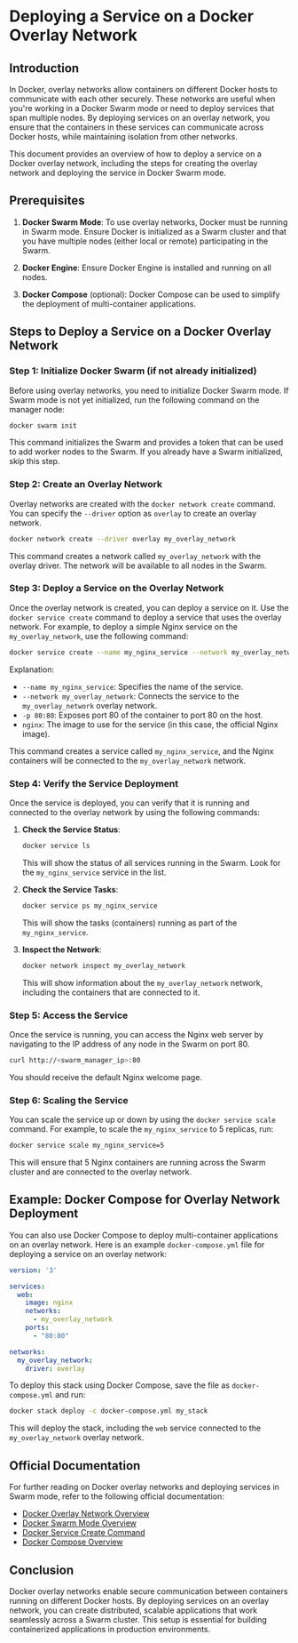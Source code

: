 
# Deploying a Service on a Docker Overlay Network

## Introduction

In Docker, overlay networks allow containers on different Docker hosts to communicate with each other securely. These networks are useful when you're working in a Docker Swarm mode or need to deploy services that span multiple nodes. By deploying services on an overlay network, you ensure that the containers in these services can communicate across Docker hosts, while maintaining isolation from other networks.

This document provides an overview of how to deploy a service on a Docker overlay network, including the steps for creating the overlay network and deploying the service in Docker Swarm mode.

## Prerequisites

1. **Docker Swarm Mode**: To use overlay networks, Docker must be running in Swarm mode. Ensure Docker is initialized as a Swarm cluster and that you have multiple nodes (either local or remote) participating in the Swarm.
   
2. **Docker Engine**: Ensure Docker Engine is installed and running on all nodes.

3. **Docker Compose** (optional): Docker Compose can be used to simplify the deployment of multi-container applications.

## Steps to Deploy a Service on a Docker Overlay Network

### Step 1: Initialize Docker Swarm (if not already initialized)

Before using overlay networks, you need to initialize Docker Swarm mode. If Swarm mode is not yet initialized, run the following command on the manager node:

```bash
docker swarm init
```

This command initializes the Swarm and provides a token that can be used to add worker nodes to the Swarm. If you already have a Swarm initialized, skip this step.

### Step 2: Create an Overlay Network

Overlay networks are created with the `docker network create` command. You can specify the `--driver` option as `overlay` to create an overlay network.

```bash
docker network create --driver overlay my_overlay_network
```

This command creates a network called `my_overlay_network` with the overlay driver. The network will be available to all nodes in the Swarm.

### Step 3: Deploy a Service on the Overlay Network

Once the overlay network is created, you can deploy a service on it. Use the `docker service create` command to deploy a service that uses the overlay network. For example, to deploy a simple Nginx service on the `my_overlay_network`, use the following command:

```bash
docker service create --name my_nginx_service --network my_overlay_network -p 80:80 nginx
```

Explanation:
- `--name my_nginx_service`: Specifies the name of the service.
- `--network my_overlay_network`: Connects the service to the `my_overlay_network` overlay network.
- `-p 80:80`: Exposes port 80 of the container to port 80 on the host.
- `nginx`: The image to use for the service (in this case, the official Nginx image).

This command creates a service called `my_nginx_service`, and the Nginx containers will be connected to the `my_overlay_network` network.

### Step 4: Verify the Service Deployment

Once the service is deployed, you can verify that it is running and connected to the overlay network by using the following commands:

1. **Check the Service Status**:
   ```bash
   docker service ls
   ```

   This will show the status of all services running in the Swarm. Look for the `my_nginx_service` service in the list.

2. **Check the Service Tasks**:
   ```bash
   docker service ps my_nginx_service
   ```

   This will show the tasks (containers) running as part of the `my_nginx_service`.

3. **Inspect the Network**:
   ```bash
   docker network inspect my_overlay_network
   ```

   This will show information about the `my_overlay_network` network, including the containers that are connected to it.

### Step 5: Access the Service

Once the service is running, you can access the Nginx web server by navigating to the IP address of any node in the Swarm on port 80.

```bash
curl http://<swarm_manager_ip>:80
```

You should receive the default Nginx welcome page.

### Step 6: Scaling the Service

You can scale the service up or down by using the `docker service scale` command. For example, to scale the `my_nginx_service` to 5 replicas, run:

```bash
docker service scale my_nginx_service=5
```

This will ensure that 5 Nginx containers are running across the Swarm cluster and are connected to the overlay network.

## Example: Docker Compose for Overlay Network Deployment

You can also use Docker Compose to deploy multi-container applications on an overlay network. Here is an example `docker-compose.yml` file for deploying a service on an overlay network:

```yaml
version: '3'

services:
  web:
    image: nginx
    networks:
      - my_overlay_network
    ports:
      - "80:80"

networks:
  my_overlay_network:
    driver: overlay
```

To deploy this stack using Docker Compose, save the file as `docker-compose.yml` and run:

```bash
docker stack deploy -c docker-compose.yml my_stack
```

This will deploy the stack, including the `web` service connected to the `my_overlay_network` overlay network.

## Official Documentation

For further reading on Docker overlay networks and deploying services in Swarm mode, refer to the following official documentation:

- [Docker Overlay Network Overview](https://docs.docker.com/network/overlay/)
- [Docker Swarm Mode Overview](https://docs.docker.com/engine/swarm/)
- [Docker Service Create Command](https://docs.docker.com/engine/reference/commandline/service_create/)
- [Docker Compose Overview](https://docs.docker.com/compose/)

## Conclusion

Docker overlay networks enable secure communication between containers running on different Docker hosts. By deploying services on an overlay network, you can create distributed, scalable applications that work seamlessly across a Swarm cluster. This setup is essential for building containerized applications in production environments.
